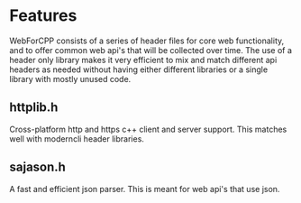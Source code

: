 # Features

WebForCPP consists of a series of header files for core web functionality, and
to offer common web api's that will be collected over time. The use of a header
only library makes it very efficient to mix and match different api headers as
needed without having either different libraries or a single library with
mostly unused code.

## httplib.h

Cross-platform http and https c++ client and server support. This matches well
with moderncli header libraries.

## sajason.h

A fast and efficient json parser. This is meant for web api's that use json.

